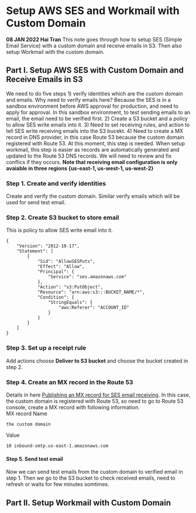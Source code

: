 # Setup AWS SES and Workmail with Custom Domain 
**08 JAN 2022 Hai Tran**
This note goes through how to setup SES (Simple Email Service) with a custom domain and receive emails in S3. Then also setup Workmail with the custom domain. 
## Part I. Setup AWS SES with Custom Domain and Receive Emails in S3 
We need to do five steps 1) verify identities which are the custom domain and emails. Why need to verify emails here? Because the SES is in a sandbox environment before AWS approval for production, and need to apply for approval. In this sandbox environment, to test sending emails to an email, the email need to be verified first. 2) Create a S3 bucket and a policy to allow SES write emails into it. 3) Need to set receiving rules, and action to tell SES write receiving emails into the S3 bucekt. 4) Need to create a MX record in DNS provider, in this case Route 53 because the custom domain registered with Route 53. At this moment, this step is needed. When setup workmail, this step is easier as records are automatically generated and updated to the Route 53 DNS records. We will need to review and fix conflics if they occurs. **Note that receiving email configuration is only avaiable in three regions {us-east-1, us-west-1, us-west-2}**
### Step 1. Create and verify identities 
Create and verify the custom domain.
Similar verify emails which will be used for send test email. 
### Step 2. Create S3 bucket to store email 
This is policy to allow SES write email into it. 
```
{
    "Version": "2012-10-17",
    "Statement": [
        {
            "Sid": "AllowSESPuts",
            "Effect": "Allow",
            "Principal": {
                "Service": "ses.amazonaws.com"
            },
            "Action": "s3:PutObject",
            "Resource": "arn:aws:s3:::BUCKET_NAME/*",
            "Condition": {
                "StringEquals": {
                    "aws:Referer": "ACCOUNT_ID"
                }
            }
        }
    ]
}
```
### Step 3. Set up a receipt rule 
Add actions choose **Deliver to S3 bucket** and choose the bucket created in step 2.  

### Step 4. Create an MX record in the Route 53 
Details in here [Publishing an MX record for SES email receiving](https://docs.aws.amazon.com/ses/latest/DeveloperGuide/receiving-email-mx-record.html). In this case, the custom domain is registered with Route 53, so need to go to Route 53 console, create a MX record with following information. </br>
MX record Name
```
the custom domain 
```
Value 
```
10 inbound-smtp.us-east-1.amazonaws.com
```
#### Step 5. Send test email 
Now we can send test emails from the custom domain to verified email in step 1. Then we go to the S3 bucket to check received emails, need to refresh or waits for few minutes somtimes. 

## Part II. Setup Workmail with Custom Domain 